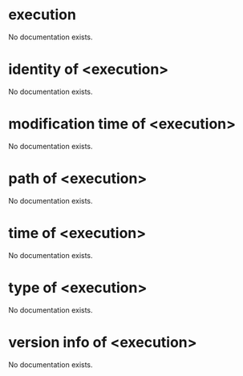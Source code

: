 # execution

No documentation exists.

# identity of &lt;execution&gt;

No documentation exists.

# modification time of &lt;execution&gt;

No documentation exists.

# path of &lt;execution&gt;

No documentation exists.

# time of &lt;execution&gt;

No documentation exists.

# type of &lt;execution&gt;

No documentation exists.

# version info of &lt;execution&gt;

No documentation exists.
